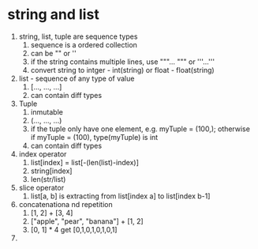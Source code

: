 #  string and list
1. string, list, tuple are sequence types
	1. sequence is a ordered collection
	2. can be "" or '' 
	3. if the string contains multiple lines, use """... """ or '''...'''
	4. convert string to intger - int(string) or float - float(string)
2. list - sequence of any type of value
	1. [..., ..., ...]
	2. can contain diff types  
3. Tuple
	1. inmutable
	2. (..., ..., ...)
	3. if the tuple only have one element, e.g. myTuple = (100,); otherwise if myTuple = (100), type(myTuple) is int
	4. can contain diff types
4. index operator
	1. list[index] = list[-(len(list)-index)]
	2. string[index]
	3. len(str/list)
5. slice operator
	1. list[a, b] is extracting from list[index a] to list[index b-1]
6. concatenationa nd repetition
	1. [1, 2] + [3, 4] 
	2. ["apple", "pear", "banana"] + [1, 2]
	3. [0, 1] * 4 get [0,1,0,1,0,1,0,1]
7. 